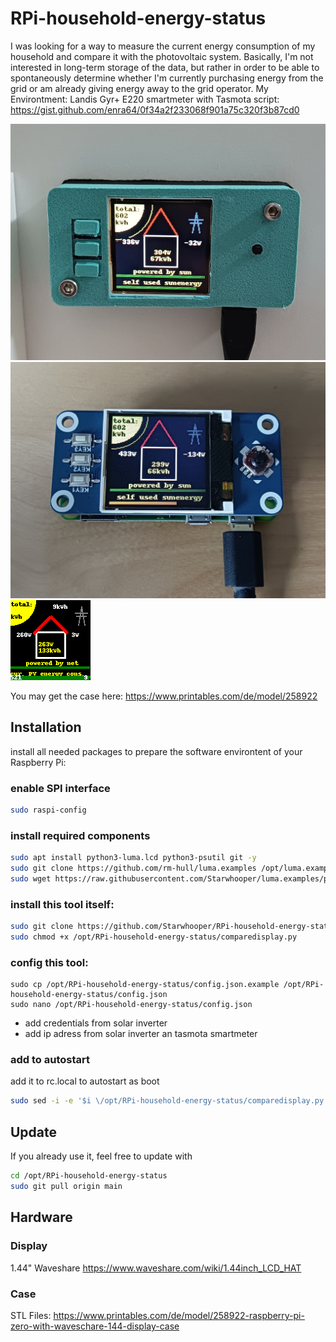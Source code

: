 # RPi-household-energy-status #

I was looking for a way to measure the current energy consumption of my household and compare it with the photovoltaic system.
Basically, I'm not interested in long-term storage of the data, but rather in order to be able to spontaneously determine whether I'm currently purchasing energy from the grid or am already giving energy away to the grid operator.
My Environtment: Landis Gyr+ E220 smartmeter with Tasmota script: https://gist.github.com/enra64/0f34a2f233068f901a75c320f3b87cd0

![status](display.jpg)
![RPi Zero without case](display_wo_case.jpg)
![Screen](poweroutput.gif)

You may get the case here: https://www.printables.com/de/model/258922

## Installation
install all needed packages to prepare the software environtent of your Raspberry Pi:

### enable SPI interface
```bash
sudo raspi-config
```

### install required components
```bash
sudo apt install python3-luma.lcd python3-psutil git -y
sudo git clone https://github.com/rm-hull/luma.examples /opt/luma.examples
sudo wget https://raw.githubusercontent.com/Starwhooper/luma.examples/patch-1/conf/st7735_128x128_WShat.conf -O /opt/luma.examples/conf/st7735_128x128_WShat.conf
```

### install this tool itself:
```bash
sudo git clone https://github.com/Starwhooper/RPi-household-energy-status /opt/RPi-household-energy-status
sudo chmod +x /opt/RPi-household-energy-status/comparedisplay.py
```

### config this tool:
```
sudo cp /opt/RPi-household-energy-status/config.json.example /opt/RPi-household-energy-status/config.json
sudo nano /opt/RPi-household-energy-status/config.json
```
* add credentials from solar inverter
* add ip adress from solar inverter an tasmota smartmeter

### add to autostart ###
add it to rc.local to autostart as boot
```bash
sudo sed -i -e '$i \/opt/RPi-household-energy-status/comparedisplay.py --rotate 2 --config /opt/luma.examples/conf/st7735_128x128_WShat.conf &\n' /etc/rc.local
```

## Update
If you already use it, feel free to update with
```bash
cd /opt/RPi-household-energy-status
sudo git pull origin main
```

## Hardware
### Display
1.44" Waveshare
https://www.waveshare.com/wiki/1.44inch_LCD_HAT
### Case
STL Files: https://www.printables.com/de/model/258922-raspberry-pi-zero-with-waveschare-144-display-case
